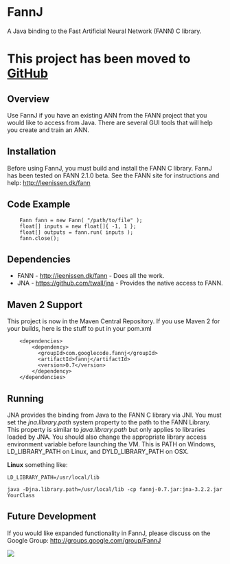 # FannJ #
A Java binding to the Fast Artificial Neural Network (FANN) C library.

# This project has been moved to [GitHub](https://github.com/krenfro/fannj) #

## Overview ##
Use FannJ if you have an existing ANN from the FANN project that you would like to access from Java.  There are several GUI tools that will help you create and train an ANN.


## Installation ##
Before using FannJ, you must build and install the FANN C library.  FannJ has been tested on FANN 2.1.0 beta.  See the FANN site for instructions and help: http://leenissen.dk/fann


## Code Example ##
```
    Fann fann = new Fann( "/path/to/file" );
    float[] inputs = new float[]{ -1, 1 };
    float[] outputs = fann.run( inputs );
    fann.close();
```

## Dependencies ##
  * FANN - http://leenissen.dk/fann - Does all the work.
  * JNA - https://github.com/twall/jna - Provides the native access to FANN.

## Maven 2 Support ##
This project is now in the Maven Central Repository. If you use Maven 2 for your builds, here is the stuff to put in your pom.xml

```
    <dependencies>
        <dependency>
          <groupId>com.googlecode.fannj</groupId>
          <artifactId>fannj</artifactId>
          <version>0.7</version>
        </dependency>
    </dependencies>
```

## Running ##
JNA provides the binding from Java to the FANN C library via JNI.  You must set the _jna.library.path_ system property to the path to the FANN Library. This property is similar to _java.library.path_ but only applies to libraries loaded by JNA.
You should also change the appropriate library access environment variable before launching the VM. This is PATH on Windows, LD\_LIBRARY\_PATH on Linux, and DYLD\_LIBRARY\_PATH on OSX.

**Linux** something like:

`LD_LIBRARY_PATH=/usr/local/lib`

`java -Djna.library.path=/usr/local/lib -cp fannj-0.7.jar:jna-3.2.2.jar YourClass`


## Future Development ##
If you would like expanded functionality in FannJ, please discuss on the Google Group: http://groups.google.com/group/FannJ


[![](http://www.java.net/images/javanet_button_170.gif)](http://www.java.net/)